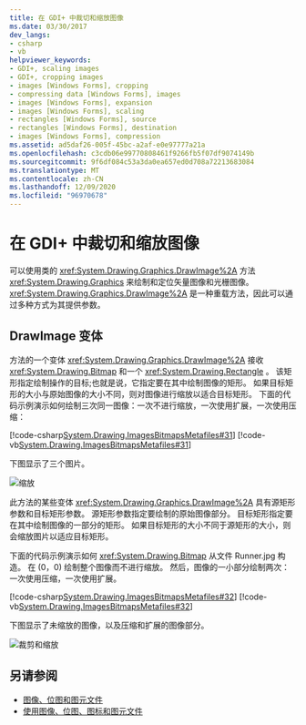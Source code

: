```yaml
---
title: 在 GDI+ 中裁切和缩放图像
ms.date: 03/30/2017
dev_langs:
- csharp
- vb
helpviewer_keywords:
- GDI+, scaling images
- GDI+, cropping images
- images [Windows Forms], cropping
- compressing data [Windows Forms], images
- images [Windows Forms], expansion
- images [Windows Forms], scaling
- rectangles [Windows Forms], source
- rectangles [Windows Forms], destination
- images [Windows Forms], compression
ms.assetid: ad5daf26-005f-45bc-a2af-e0e97777a21a
ms.openlocfilehash: c3cdb06e99770808461f9266fb5f07df9074149b
ms.sourcegitcommit: 9f6df084c53a3da0ea657ed0d708a72213683084
ms.translationtype: MT
ms.contentlocale: zh-CN
ms.lasthandoff: 12/09/2020
ms.locfileid: "96970678"
---
```

# <a name="cropping-and-scaling-images-in-gdi"></a>在 GDI+ 中裁切和缩放图像
可以使用类的 <xref:System.Drawing.Graphics.DrawImage%2A> 方法 <xref:System.Drawing.Graphics> 来绘制和定位矢量图像和光栅图像。 <xref:System.Drawing.Graphics.DrawImage%2A> 是一种重载方法，因此可以通过多种方式为其提供参数。  
  
## <a name="drawimage-variations"></a>DrawImage 变体  
 方法的一个变体 <xref:System.Drawing.Graphics.DrawImage%2A> 接收 <xref:System.Drawing.Bitmap> 和一个 <xref:System.Drawing.Rectangle> 。 该矩形指定绘制操作的目标;也就是说，它指定要在其中绘制图像的矩形。 如果目标矩形的大小与原始图像的大小不同，则对图像进行缩放以适合目标矩形。 下面的代码示例演示如何绘制三次同一图像：一次不进行缩放，一次使用扩展，一次使用压缩：  
  
 [!code-csharp[System.Drawing.ImagesBitmapsMetafiles#31](~/samples/snippets/csharp/VS_Snippets_Winforms/System.Drawing.ImagesBitmapsMetafiles/CS/Class1.cs#31)]
 [!code-vb[System.Drawing.ImagesBitmapsMetafiles#31](~/samples/snippets/visualbasic/VS_Snippets_Winforms/System.Drawing.ImagesBitmapsMetafiles/VB/Class1.vb#31)]  
  
 下图显示了三个图片。  
  
 ![缩放](./media/aboutgdip03-art06.gif "AboutGdip03_Art06")  
  
 此方法的某些变体 <xref:System.Drawing.Graphics.DrawImage%2A> 具有源矩形参数和目标矩形参数。 源矩形参数指定要绘制的原始图像部分。 目标矩形指定要在其中绘制图像的一部分的矩形。 如果目标矩形的大小不同于源矩形的大小，则会缩放图片以适应目标矩形。  
  
 下面的代码示例演示如何 <xref:System.Drawing.Bitmap> 从文件 Runner.jpg 构造。 在 (0，0) 绘制整个图像而不进行缩放。 然后，图像的一小部分绘制两次：一次使用压缩，一次使用扩展。  
  
 [!code-csharp[System.Drawing.ImagesBitmapsMetafiles#32](~/samples/snippets/csharp/VS_Snippets_Winforms/System.Drawing.ImagesBitmapsMetafiles/CS/Class1.cs#32)]
 [!code-vb[System.Drawing.ImagesBitmapsMetafiles#32](~/samples/snippets/visualbasic/VS_Snippets_Winforms/System.Drawing.ImagesBitmapsMetafiles/VB/Class1.vb#32)]  
  
 下图显示了未缩放的图像，以及压缩和扩展的图像部分。  
  
 ![裁剪和缩放](./media/aboutgdip03-art07.gif "AboutGdip03_Art07")  
  
## <a name="see-also"></a>另请参阅

- [图像、位图和图元文件](images-bitmaps-and-metafiles.md)
- [使用图像、位图、图标和图元文件](working-with-images-bitmaps-icons-and-metafiles.md)
